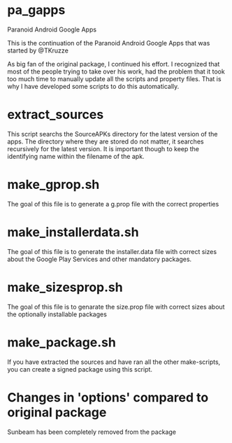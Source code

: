 # pa_gapps
Paranoid Android Google Apps

This is the continuation of the Paranoid Android Google Apps that was started by @TKruzze

As big fan of the original package, I continued his effort. I recognized that most of the people trying to take over his work, had the problem that it took too much time to manually update all the scripts and property files. That is why I have developed some scripts to do this automatically.

# extract_sources
This script searchs the SourceAPKs directory for the latest version of the apps. The directory where they are stored do not matter, it searches recursively for the latest version. It is important though to keep the identifying name within the filename of the apk.

# make_gprop.sh
The goal of this file is to generate a g.prop file with the correct properties

# make_installerdata.sh
The goal of this file is to generate the installer.data file with correct sizes about the Google Play Services and other mandatory packages.

# make_sizesprop.sh
The goal of this file is to genarate the size.prop file with correct sizes about the optionally installable packages

# make_package.sh
If you have extracted the sources and have ran all the other make-scripts, you can create a signed package using this script.


# Changes in 'options' compared to original package
Sunbeam has been completely removed from the package
